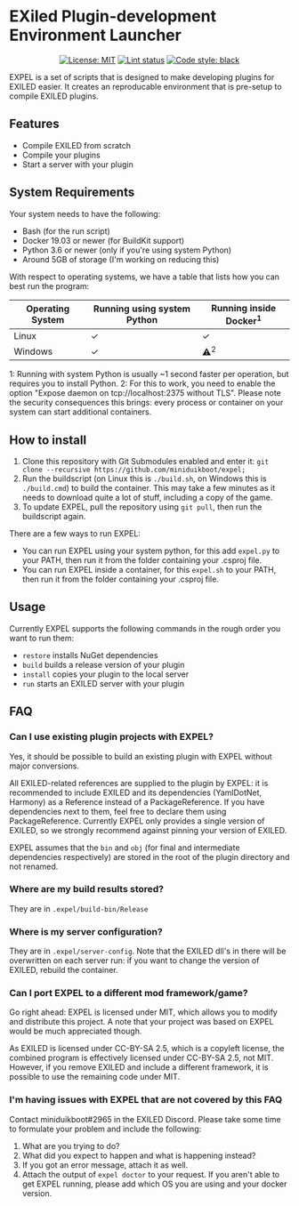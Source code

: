 # EXiled Plugin-development Environment Launcher

<p align="center">
<a href="https://github.com/miniduikboot/expel/blob/master/LICENSE"><img alt="License: MIT" src="https://img.shields.io/github/license/miniduikboot/expel"></a>
<a href="https://github.com/miniduikboot/expel/actions/"><img alt="Lint status" src="https://github.com/miniduikboot/expel/actions/workflows/black.yml/badge.svg"></a>
<a href="https://github.com/psf/black"><img alt="Code style: black" src="https://img.shields.io/badge/code%20style-black-000000.svg"></a>
</p>

EXPEL is a set of scripts that is designed to make developing plugins for EXILED easier. It creates an reproducable environment that is pre-setup to compile EXILED plugins.

## Features

- Compile EXILED from scratch
- Compile your plugins
- Start a server with your plugin

## System Requirements

Your system needs to have the following:

- Bash (for the run script)
- Docker 19.03 or newer (for BuildKit support)
- Python 3.6 or newer (only if you're using system Python)
- Around 5GB of storage (I'm working on reducing this)

With respect to operating systems, we have a table that lists how you can best run the program:

| Operating System | Running using system Python | Running inside Docker<sup>1</sup> |
| ---------------- | --------------------------- | --------------------------------- |
| Linux            | ✓                           | ✓                                 |
| Windows          | ✓                           | ⚠<sup>2</sup>                     |

1: Running with system Python is usually ~1 second faster per operation, but requires you to install Python.
2: For this to work, you need to enable the option "Expose daemon on tcp://localhost:2375 without TLS". Please note the security consequences this brings: every process or container on your system can start additional containers.

## How to install

1. Clone this repository with Git Submodules enabled and enter it:
   `git clone --recursive https://github.com/miniduikboot/expel; `
2. Run the buildscript (on Linux this is `./build.sh`, on Windows this is `./build.cmd`) to build the container. This may take a few minutes as it needs to download quite a lot of stuff, including a copy of the game.
3. To update EXPEL, pull the repository using `git pull`, then run the buildscript again.

There are a few ways to run EXPEL:

- You can run EXPEL using your system python, for this add `expel.py` to your PATH, then run it from the folder containing your .csproj file.
- You can run EXPEL inside a container, for this `expel.sh` to your PATH, then run it from the folder containing your .csproj file.

## Usage

Currently EXPEL supports the following commands in the rough order you want to run them:

- `restore` installs NuGet dependencies
- `build` builds a release version of your plugin
- `install` copies your plugin to the local server
- `run` starts an EXILED server with your plugin

## FAQ

### Can I use existing plugin projects with EXPEL?

Yes, it should be possible to build an existing plugin with EXPEL without major conversions.

All EXILED-related references are supplied to the plugin by EXPEL: it is recommended to include EXILED and its dependencies (YamlDotNet, Harmony) as a Reference instead of a PackageReference. If you have dependencies next to them, feel free to declare them using PackageReference. Currently EXPEL only provides a single version of EXILED, so we strongly recommend against pinning your version of EXILED.

EXPEL assumes that the `bin` and `obj` (for final and intermediate dependencies respectively) are stored in the root of the plugin directory and not renamed.

### Where are my build results stored?

They are in `.expel/build-bin/Release`

### Where is my server configuration?

They are in `.expel/server-config`. Note that the EXILED dll's in there will be overwritten on each server run: if you want to change the version of EXILED, rebuild the container.

### Can I port EXPEL to a different mod framework/game?

Go right ahead: EXPEL is licensed under MIT, which allows you to modify and distribute this project. A note that your project was based on EXPEL would be much appreciated though.

As EXILED is licensed under CC-BY-SA 2.5, which is a copyleft license, the combined program is effectively licensed under CC-BY-SA 2.5, not MIT.
However, if you remove EXILED and include a different framework, it is possible to use the remaining code under MIT.

### I'm having issues with EXPEL that are not covered by this FAQ

Contact miniduikboot#2965 in the EXILED Discord. Please take some time to formulate your problem and include the following:

1. What are you trying to do?
2. What did you expect to happen and what is happening instead?
3. If you got an error message, attach it as well.
4. Attach the output of `expel doctor` to your request. If you aren't able to get EXPEL running, please add which OS you are using and your docker version.
